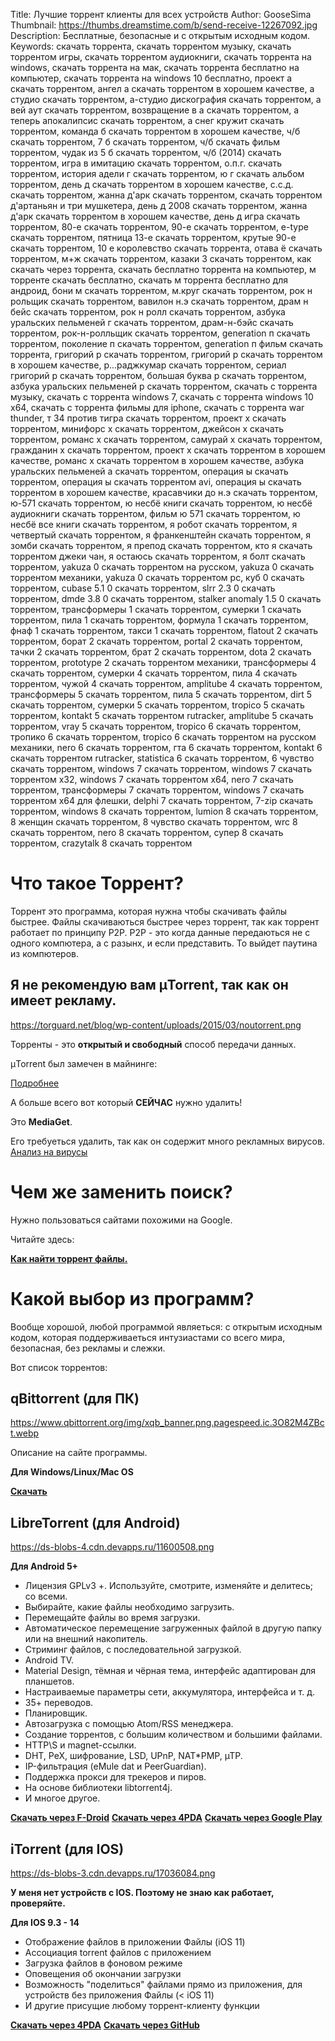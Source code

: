 Title: Лучшие торрент клиенты для всех устройств
Author: GooseSima
Thumbnail: https://thumbs.dreamstime.com/b/send-receive-12267092.jpg
Description: Бесплатные, безопасные и с открытым исходным кодом.
Keywords: скачать торрента, скачать торрентом музыку, скачать торрентом игры, скачать торрентом аудиокниги, скачать торрента на windows, скачать торрента на мак, скачать торрента бесплатно на компьютер, скачать торрента на windows 10 бесплатно, проект а скачать торрентом, ангел а скачать торрентом в хорошем качестве, а студио скачать торрентом, а-студио дискография скачать торрентом, а вей аут скачать торрентом, возвращение в а скачать торрентом, а теперь апокалипсис скачать торрентом, а снег кружит скачать торрентом, команда б скачать торрентом в хорошем качестве, ч/б скачать торрентом, 7 б скачать торрентом, ч/б скачать фильм торрентом, чудак из 5 б скачать торрентом, ч/б (2014) скачать торрентом, игра в имитацию скачать торрентом, о.п.г. скачать торрентом, история адели г скачать торрентом, ю г скачать альбом торрентом, день д скачать торрентом в хорошем качестве, с.с.д. скачать торрентом, жанна д'арк скачать торрентом, скачать торрентом д'артаньян и три мушкетера, день д 2008 скачать торрентом, жанна д'арк скачать торрентом в хорошем качестве, день д игра скачать торрентом, 80-е скачать торрентом, 90-е скачать торрентом, e-type скачать торрентом, пятница 13-е скачать торрентом, крутые 90-е скачать торрентом, 10 е королевство скачать торрента, отава ё скачать торрентом, м+ж скачать торрентом, казаки 3 скачать торрентом, как скачать через торрента, скачать бесплатно торрента на компьютер, м торренте скачать бесплатно, скачать м торрента бесплатно для андроид, бони м скачать торрентом, м.круг скачать торрентом, рок н рольщик скачать торрентом, вавилон н.э скачать торрентом, драм н бейс скачать торрентом, рок н ролл скачать торрентом, азбука уральских пельменей г скачать торрентом, драм-н-бэйс скачать торрентом, рок-н-ролльщик скачать торрентом, generation п скачать торрентом, поколение п скачать торрентом, generation п фильм скачать торрента, григорий р скачать торрентом, григорий р скачать торрентом в хорошем качестве, р...раджкумар скачать торрентом, сериал григорий р скачать торрентом, большая буква р скачать торрентом, азбука уральских пельменей р скачать торрентом, скачать с торрента музыку, скачать с торрента windows 7, скачать с торрента windows 10 x64, скачать с торрента фильмы для iphone, скачать с торрента war thunder, т 34 против тигра скачать торрентом, проект х скачать торрентом, минифорс х скачать торрентом, джейсон х скачать торрентом, романс х скачать торрентом, самурай х скачать торрентом, гражданин х скачать торрентом, проект х скачать торрентом в хорошем качестве, романс х скачать торрентом в хорошем качестве, азбука уральских пельменей а скачать торрентом, операция ы скачать торрентом, операция ы скачать торрентом avi, операция ы скачать торрентом в хорошем качестве, красавчики до н.э скачать торрентом, ю-571 скачать торрентом, ю несбё книги скачать торрентом, ю несбё аудиокниги скачать торрентом, фильм ю 571 скачать торрентом, ю несбё все книги скачать торрентом, я робот скачать торрентом, я четвертый скачать торрентом, я франкенштейн скачать торрентом, я зомби скачать торрентом, я препод скачать торрентом, кто я скачать торрентом джеки чан, я остаюсь скачать торрентом, я болт скачать торрентом, yakuza 0 скачать торрентом на русском, yakuza 0 скачать торрентом механики, yakuza 0 скачать торрентом pc, куб 0 скачать торрентом, cubase 5.1 0 скачать торрентом, slrr 2.3 0 скачать торрентом, dmde 3.8 0 скачать торрентом, stalker anomaly 1.5 0 скачать торрентом, трансформеры 1 скачать торрентом, сумерки 1 скачать торрентом, пила 1 скачать торрентом, формула 1 скачать торрентом, фнаф 1 скачать торрентом, такси 1 скачать торрентом, flatout 2 скачать торрентом, борат 2 скачать торрентом, portal 2 скачать торрентом, тачки 2 скачать торрентом, брат 2 скачать торрентом, dota 2 скачать торрентом, prototype 2 скачать торрентом механики, трансформеры 4 скачать торрентом, сумерки 4 скачать торрентом, пила 4 скачать торрентом, чужой 4 скачать торрентом, amplitube 4 скачать торрентом, трансформеры 5 скачать торрентом, пила 5 скачать торрентом, dirt 5 скачать торрентом, сумерки 5 скачать торрентом, tropico 5 скачать торрентом, kontakt 5 скачать торрентом rutracker, amplitube 5 скачать торрентом, vray 5 скачать торрентом, tropico 6 скачать торрентом, тропико 6 скачать торрентом, tropico 6 скачать торрентом на русском механики, nero 6 скачать торрентом, гта 6 скачать торрентом, kontakt 6 скачать торрентом rutracker, statistica 6 скачать торрентом, 6 чувство скачать торрентом, windows 7 скачать торрентом, windows 7 скачать торрентом x32, windows 7 скачать торрентом x64, nero 7 скачать торрентом, трансформеры 7 скачать торрентом, windows 7 скачать торрентом x64 для флешки, delphi 7 скачать торрентом, 7-zip скачать торрентом, windows 8 скачать торрентом, lumion 8 скачать торрентом, 8 женщин скачать торрентом, 8 чувство скачать торрентом, wrc 8 скачать торрентом, nero 8 скачать торрентом, супер 8 скачать торрентом, crazytalk 8 скачать торрентом

# Что такое Торрент?

Торрент это программа, которая нужна чтобы скачивать файлы быстрее.
Файлы скачиваються быстрее через торрент, так как торрент
работает по принципу P2P. P2P - это когда данные передаються не
с одного компютера, а с разынх, и если представить. То выйдет
паутина из компютеров.

## Я не рекомендую вам μTorrent, так как он имеет рекламу.

https://torguard.net/blog/wp-content/uploads/2015/03/noutorrent.png

Торренты - это **открытый и свободный** способ передачи данных.

μTorrent был замечен в майнинге:

[Подробнее](https://torguard.net/blog/warning-crypto-currency-riskware-now-bundled-with-utorrent/)

А больше всего вот который **СЕЙЧАС** нужно удалить!

Это **MediaGet**.

Его требуеться удалить, так как он содержит много рекламных вирусов.
[Анализ на вирусы](https://www.virustotal.com/gui/file/18867d0df4235538a341449aba7d6281f5009346766d1026ab785c69793514e9)

# Чем же заменить поиск?

Нужно пользоваться сайтами похожими на Google.

Читайте здесь:

[**Как найти торрент файлы.**](https://ru.vpnmentor.com/blog/10-%D0%BB%D1%83%D1%87%D1%88%D0%B8%D1%85-%D1%82%D0%BE%D1%80%D1%80%D0%B5%D0%BD%D1%82-%D1%81%D0%B0%D0%B9%D1%82%D0%BE%D0%B2/)

# Какой выбор из программ?

Вообще хорошой, любой программой являеться: с открытым исходным кодом,
которая поддерживаеться интузиастами со всего мира,
безопасная, без рекламы и слежки.

Вот список торрентов:

## qBittorrent (для ПК)

https://www.qbittorrent.org/img/xqb_banner.png.pagespeed.ic.3O82M4ZBct.webp

Описание на сайте программы.

**Для Windows/Linux/Mac OS**

[**Скачать**](https://www.qbittorrent.org/)

## LibreTorrent (для Android)

https://ds-blobs-4.cdn.devapps.ru/11600508.png

**Для Android 5+**

* Лицензия GPLv3 +. Используйте, смотрите, изменяйте и делитесь; со всеми.
* Выбирайте, какие файлы необходимо загрузить.
* Перемещайте файлы во время загрузки.
* Автоматическое перемещение загруженных файлой в другую папку или на внешний накопитель.
* Стриминг файлов, с последовательной загрузкой.
* Android TV.
* Material Design, тёмная и чёрная тема, интерфейс адаптирован для планшетов.
* Настраиваемые параметры сети, аккумулятора, интерфейса и т. д.
* 35+ переводов.
* Планировщик.
* Автозагрузка с помощью Atom/RSS менеджера.
* Создание торрентов, с большим количеством и большими файлами.
* HTTP\S и magnet-ссылки.
* DHT, PeX, шифрование, LSD, UPnP, NAT*PMP, µTP.
* IP-фильтрация (eMule dat и PeerGuardian).
* Поддержка прокси для трекеров и пиров.
* На основе библиотеки libtorrent4j.
* И многое другое.

[**Скачать через F-Droid**](https://f-droid.org/packages/org.proninyaroslav.libretorrent/)
[**Скачать через 4PDA**](https://4pda.to/forum/index.php?showtopic=778908)
[**Скачать через Google Play**](https://play.google.com/store/apps/details?id=org.proninyaroslav.libretorrent)

## iTorrent (для IOS)

https://ds-blobs-3.cdn.devapps.ru/17036084.png

**У меня нет устройств с IOS. Поэтому не знаю как работает, проверяйте.**

**Для IOS 9.3 - 14**

- Отображение файлов в приложении Файлы (iOS 11)
- Ассоциация torrent файлов с приложением
- Загрузка файлов в фоновом режиме
- Оповещения об окончании загрузки
- Возможность "поделиться" файлами прямо из приложения, для устройств без приложения Файлы (< iOS 11)
- И другие присущие любому торрент-клиенту функции

[**Скачать через 4PDA**](https://4pda.to/forum/index.php?showtopic=901025)
[**Скачать через GitHub**](https://github.com/XITRIX/iTorrent/releases/)
